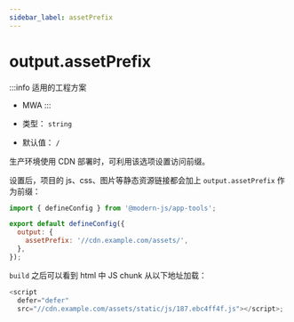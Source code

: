 ```yaml
---
sidebar_label: assetPrefix
---
```


# output.assetPrefix

:::info 适用的工程方案
* MWA
:::

* 类型： `string`
* 默认值： `/`


生产环境使用 CDN 部署时，可利用该选项设置访问前缀。

设置后，项目的 js、css、图片等静态资源链接都会加上 `output.assetPrefix` 作为前缀：

```js title="modern.config.js"
import { defineConfig } from '@modern-js/app-tools';

export default defineConfig({
  output: {
    assetPrefix: '//cdn.example.com/assets/',
  },
});
```

`build` 之后可以看到 html 中 JS chunk 从以下地址加载：

```js
<script
  defer="defer"
  src="//cdn.example.com/assets/static/js/187.ebc4ff4f.js"></script>;
```


